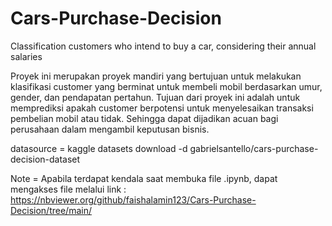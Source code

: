 # Cars-Purchase-Decision
Classification customers who intend to buy a car, considering their annual salaries

Proyek ini merupakan proyek mandiri yang bertujuan untuk melakukan klasifikasi customer yang berminat untuk membeli mobil berdasarkan umur, gender, dan pendapatan pertahun.
Tujuan dari proyek ini adalah untuk memprediksi apakah customer berpotensi untuk menyelesaikan transaksi pembelian mobil atau tidak. Sehingga dapat dijadikan acuan bagi perusahaan dalam mengambil keputusan bisnis.

datasource = kaggle datasets download -d gabrielsantello/cars-purchase-decision-dataset

Note = Apabila terdapat kendala saat membuka file .ipynb, dapat mengakses file melalui link : https://nbviewer.org/github/faishalamin123/Cars-Purchase-Decision/tree/main/

